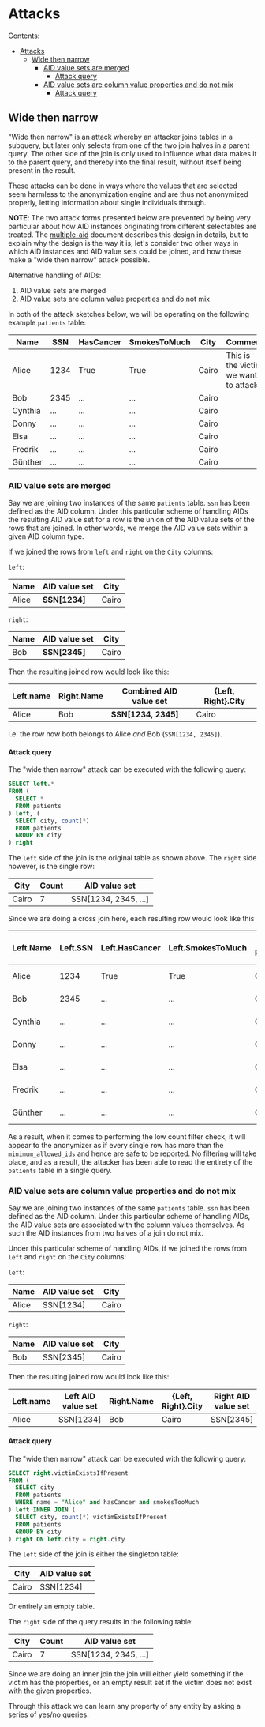# Attacks

Contents:
- [Attacks](#attacks)
  - [Wide then narrow](#wide-then-narrow)
    - [AID value sets are merged](#aid-value-sets-are-merged)
      - [Attack query](#attack-query)
    - [AID value sets are column value properties and do not mix](#aid-value-sets-are-column-value-properties-and-do-not-mix)
      - [Attack query](#attack-query-1)

## Wide then narrow

"Wide then narrow" is an attack whereby an attacker joins tables in a subquery, but later only selects from one of the two join halves in a parent query. The other side of the join is only used to influence what data makes it to the parent query, and thereby into the final result, without itself being present in the result.

These attacks can be done in ways where the values that are selected seem harmless to the anonymization engine and are thus not anonymized properly, letting information about single individuals through.

**NOTE**: The two attack forms presented below are prevented by being very particular about how AID instances originating from different selectables are treated.
The [multiple-aid](multiple-aid.md) document describes this design in details, but to explain why the design is the way it is, let's consider two other ways in which AID instances and AID value sets could be joined, and how these make a "wide then narrow" attack possible.

Alternative handling of AIDs:
1. AID value sets are merged
2. AID value sets are column value properties and do not mix

In both of the attack sketches below, we will be operating on the following example `patients` table:

| Name    | SSN  | HasCancer | SmokesToMuch | City  | Comment                              |
| ------- | ---- | --------- | ------------ | ----- | ------------------------------------ |
| Alice   | 1234 | True      | True         | Cairo | This is the victim we want to attack |
| Bob     | 2345 | ...       | ...          | Cairo |                                      |
| Cynthia | ...  | ...       | ...          | Cairo |                                      |
| Donny   | ...  | ...       | ...          | Cairo |                                      |
| Elsa    | ...  | ...       | ...          | Cairo |                                      |
| Fredrik | ...  | ...       | ...          | Cairo |                                      |
| Günther | ...  | ...       | ...          | Cairo |                                      |

### AID value sets are merged

Say we are joining two instances of the same `patients` table. `ssn` has been defined as the AID column.
Under this particular scheme of handling AIDs the resulting AID value set for a row is the union of the AID value sets of the rows that are joined.
In other words, we merge the AID value sets within a given AID column type.

If we joined the rows from `left` and `right` on the `City` columns:

`left`:

| Name  | AID value set | City  |
| ----- | ------------- | ----- |
| Alice | **SSN[1234]** | Cairo |

`right`:

| Name | AID value set | City  |
| ---- | ------------- | ----- |
| Bob  | **SSN[2345]** | Cairo |

Then the resulting joined row would look like this:

| Left.name | Right.Name | Combined AID value set | {Left, Right}.City |
| --------- | ---------- | ---------------------- | ------------------ |
| Alice     | Bob        | **SSN[1234, 2345]**    | Cairo              |

i.e. the row now both belongs to Alice _and_ Bob (`SSN[1234, 2345]`).

#### Attack query

The "wide then narrow" attack can be executed with the following query:

```sql
SELECT left.*
FROM (
  SELECT *
  FROM patients
) left, (
  SELECT city, count(*)
  FROM patients
  GROUP BY city
) right
```

The `left` side of the join is the original table as shown above.
The `right` side however, is the single row:

| City  | Count | AID value set        |
| ----- | ----- | -------------------- |
| Cairo | 7     | SSN[1234, 2345, ...] |

Since we are doing a cross join here, each resulting row would look like this

| Left.Name | Left.SSN | Left.HasCancer | Left.SmokesToMuch | {Left, Right}.City | Combined AID value set |
| --------- | -------- | -------------- | ----------------- | ------------------ | ---------------------- |
| Alice     | 1234     | True           | True              | Cairo              | SSN[1234, 2345, ...]   |
| Bob       | 2345     | ...            | ...               | Cairo              | SSN[1234, 2345, ...]   |
| Cynthia   | ...      | ...            | ...               | Cairo              | SSN[1234, 2345, ...]   |
| Donny     | ...      | ...            | ...               | Cairo              | SSN[1234, 2345, ...]   |
| Elsa      | ...      | ...            | ...               | Cairo              | SSN[1234, 2345, ...]   |
| Fredrik   | ...      | ...            | ...               | Cairo              | SSN[1234, 2345, ...]   |
| Günther   | ...      | ...            | ...               | Cairo              | SSN[1234, 2345, ...]   |

As a result, when it comes to performing the low count filter check, it will appear to the anonymizer as if every single row has more than the `minimum_allowed_ids` and hence are safe to be reported. No filtering will take place, and as a result, the attacker has been able to read the entirety of the `patients` table in a single query.


### AID value sets are column value properties and do not mix

Say we are joining two instances of the same `patients` table. `ssn` has been defined as the AID column.
Under this particular scheme of handling AIDs, the AID value sets are associated with the column values themselves.
As such the AID instances from two halves of a join do not mix.

Under this particular scheme of handling AIDs, if we joined the rows from `left` and `right` on the `City` columns:

`left`:

| Name  | AID value set | City  |
| ----- | ------------- | ----- |
| Alice | SSN[1234]     | Cairo |

`right`:

| Name | AID value set | City  |
| ---- | ------------- | ----- |
| Bob  | SSN[2345]     | Cairo |

Then the resulting joined row would look like this:

| Left.name | Left AID value set | Right.Name | {Left, Right}.City | Right AID value set |
| --------- | ------------------ | ---------- | ------------------ | ------------------- |
| Alice     | SSN[1234]          | Bob        | Cairo              | SSN[2345]           |


#### Attack query

The "wide then narrow" attack can be executed with the following query:

```sql
SELECT right.victimExistsIfPresent
FROM (
  SELECT city
  FROM patients
  WHERE name = "Alice" and hasCancer and smokesTooMuch
) left INNER JOIN (
  SELECT city, count(*) victimExistsIfPresent
  FROM patients
  GROUP BY city
) right ON left.city = right.city
```

The `left` side of the join is either the singleton table:

| City  | AID value set |
| ----- | ------------- |
| Cairo | SSN[1234]     |

Or entirely an empty table.

The `right` side of the query results in the following table:

| City  | Count | AID value set        |
| ----- | ----- | -------------------- |
| Cairo | 7     | SSN[1234, 2345, ...] |

Since we are doing an inner join the join will either yield something if the victim has the properties,
or an empty result set if the victim does not exist with the given properties.

Through this attack we can learn any property of any entity by asking a series of yes/no queries.